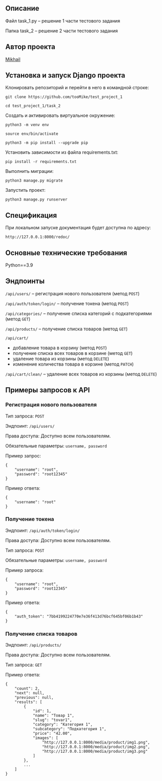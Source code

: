 ## Описание

Файл task_1.py – решение 1 части тестового задания

Папка task_2 – решение 2 части тестового задания

## Автор проекта

[Mikhail](https://github.com/tooMike)

## Установка и запуск Django проекта

Клонировать репозиторий и перейти в него в командной строке:

```
git clone https://github.com/tooMike/test_project_1
```

```
cd test_project_1/task_2
```

Cоздать и активировать виртуальное окружение:

```
python3 -m venv env
```

```
source env/bin/activate
```

```
python3 -m pip install --upgrade pip
```

Установить зависимости из файла requirements.txt:

```
pip install -r requirements.txt
```

Выполнить миграции:

```
python3 manage.py migrate
```

Запустить проект:

```
python3 manage.py runserver
```

## Спецификация

При локальном запуске документация будет доступна по адресу:

```
http://127.0.0.1:8000/redoc/
```

## Основные технические требования

Python==3.9

## Эндпоинты

`/api/users/` – регистрация нового пользователя (метод `POST`)

`/api/auth/token/login/` – получение токена (метод `POST`)

`/api/categories/` – получение списка категорий с подкатегориями (метод `GET`)

`/api/products/` – получение списка товаров (метод `GET`)

`/api/cart/`

- добавление товара в корзину (метод `POST`)
- получение списка всех товаров в корзине (метод `GET`)
- удаление товара из корзины (метод `DELETE`)
- изменение количества товара в корзине (метод `PATCH`)

`/api/cart/clean/` – удаление всех товаров из корзины (метод `DELETE`)




## Примеры запросов к API

### Регистрация нового пользователя

Тип запроса: `POST`

Эндпоинт: `/api/users/`

Права доступа: Доступно всем пользователям.

Обязательные параметры: `username, password`

Пример запрос:

```
{
    "username": "root",
    "password": "root12345"
}
```

Пример ответа:

```
{
    "username": "root"
}
```

### Получение токена

Эндпоинт: `/api/auth/token/login/`

Права доступа: Доступно всем пользователям.

Тип запроса: `POST`

Обязательные параметры: `username, password`

Пример запроса: 

```
{
    "username": "root",
    "password": "root12345"
}
```

Пример ответа:

```
{
    "auth_token": "7bb4199224770e7e36f413d76bcf645bf06b1b43"
}
```

### Получение списка товаров

Эндпоинт: `/api/products/`

Права доступа: Доступно всем пользователям.

Тип запроса: `GET`

Пример ответа:

```
{
    "count": 2,
    "next": null,
    "previous": null,
    "results": [
        {
            "id": 1,
            "name": "Товар 1",
            "slug": "tovar1",
            "category": "Категория 1",
            "subcategory": "Подкатегория 1",
            "price": "42.00",
            "images": [
                "http://127.0.0.1:8000/media/product/img1.png",
                "http://127.0.0.1:8000/media/product/img2.png",
                "http://127.0.0.1:8000/media/product/img3.png"
            ]
        },
        ...
    ]
}
```